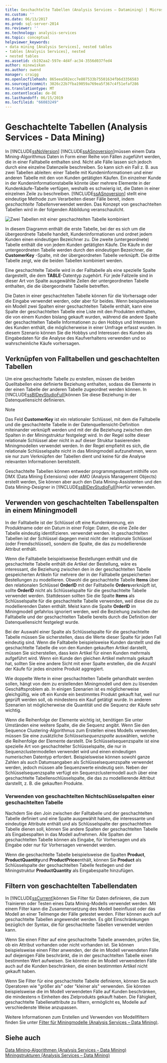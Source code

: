```yaml
---
title: Geschachtelte Tabellen (Analysis Services – Datamining) | Microsoft-Dokumentation
ms.custom: ''
ms.date: 06/13/2017
ms.prod: sql-server-2014
ms.reviewer: ''
ms.technology: analysis-services
ms.topic: conceptual
helpviewer_keywords:
- data mining [Analysis Services], nested tables
- tables [Analysis Services], nested
- nested tables
ms.assetid: cb192aa2-597e-4d4f-ac34-3556d037fed4
author: minewiskan
ms.author: owend
manager: craigg
ms.openlocfilehash: 865eea502ecc7e807533b75501634fb6d3356583
ms.sourcegitcommit: 3026c22b7fba19059a769ea5f367c4f51efaf286
ms.translationtype: MT
ms.contentlocale: de-DE
ms.lasthandoff: 06/15/2019
ms.locfileid: "66083249"
---
```

# <a name="nested-tables-analysis-services---data-mining"></a>Geschachtelte Tabellen (Analysis Services - Data Mining)
  In [!INCLUDE[ssNoVersion](../../includes/ssnoversion-md.md)] [!INCLUDE[ssASnoversion](../../includes/ssasnoversion-md.md)]müssen einem Data Mining-Algorithmus Daten in Form einer Reihe von Fällen zugeführt werden, die in einer Falltabelle enthalten sind. Nicht alle Fälle lassen sich jedoch durch eine einzelne Datenzeile beschreiben. So kann sich ein Fall z.&nbsp;B. aus zwei Tabellen ableiten: einer Tabelle mit Kundeninformationen und einer anderen Tabelle mit den von Kunden getätigten Käufen. Ein einzelner Kunde in der Kundeninformationstabelle könnte über mehrere Elemente in der Kundenkäufe-Tabelle verfügen, weshalb es schwierig ist, die Daten in einer einzelnen Zeile zu beschreiben. [!INCLUDE[ssASnoversion](../../includes/ssasnoversion-md.md)] stellt eine eindeutige Methode zum Verarbeiten dieser Fälle bereit, indem *geschachtelte Tabellen*verwendet werden. Das Konzept von geschachtelten Tabellen wird in der folgenden Abbildung veranschaulicht.  
  
 ![Zwei Tabellen mit einer geschachtelten Tabelle kombiniert](../media/nested-tables.gif "zwei Tabellen mit einer geschachtelten Tabelle kombinieren")  
  
 In diesem Diagramm enthält die erste Tabelle, bei der es sich um die übergeordnete Tabelle handelt, Kundeninformationen und ordnet jedem Kunden einen eindeutigen Bezeichner zu. Die zweite (untergeordnete) Tabelle enthält die von jedem Kunden getätigten Käufe. Die Käufe in der untergeordneten Tabelle werden durch den eindeutigen Bezeichner, die **CustomerKey** -Spalte, mit der übergeordneten Tabelle verknüpft. Die dritte Tabelle zeigt, wie die beiden Tabellen kombiniert werden.  
  
 Eine geschachtelte Tabelle wird in der Falltabelle als eine spezielle Spalte dargestellt, die dem **TABLE**-Datentyp zugehört. Für jede Fallzeile sind in dieser Art von Spalte ausgewählte Zeilen der untergeordneten Tabelle enthalten, die die übergeordnete Tabelle betreffen.  
  
 Die Daten in einer geschachtelten Tabelle können für die Vorhersage oder die Eingabe verwendet werden, oder aber für beides. Wenn beispielsweise ein Modell zwei Spalten einer geschachtelten Tabelle enthält, kann eine Spalte der geschachtelten Tabelle eine Liste mit den Produkten enthalten, die von einem Kunden bislang gekauft wurden, während die andere Spalte der geschachtelten Tabelle Informationen zu den Hobbys und Interessen des Kunden enthält, die möglicherweise in einer Umfrage erfasst wurden. In diesem Szenario können Sie die Hobbys und Interessen des Kunden als Eingabedaten für die Analyse des Kaufverhaltens verwenden und so wahrscheinliche Käufe vorhersagen.  
  
## <a name="joining-case-tables-and-nested-tables"></a>Verknüpfen von Falltabellen und geschachtelten Tabellen  
 Um eine geschachtelte Tabelle zu erstellen, müssen die beiden Quelltabellen eine definierte Beziehung enthalten, sodass die Elemente in der einen Tabelle der anderen Tabelle zugeordnet werden können. In [!INCLUDE[ssBIDevStudioFull](../../includes/ssbidevstudiofull-md.md)]können Sie diese Beziehung in der Datenquellensicht definieren.  
  
> [!NOTE]  
>  Das Feld **CustomerKey** ist ein relationaler Schlüssel, mit dem die Falltabelle und die geschachtelte Tabelle in der Datenquellensicht-Definition miteinander verknüpft werden und mit der die Beziehung zwischen den Spalten in der Miningstruktur festgelegt wird. In der Regel sollte dieser relationale Schlüssel aber nicht in auf dieser Struktur basierenden Miningmodellen verwendet werden. In der Regel empfiehlt es sich, die relationale Schlüsselspalte nicht in das Miningmodell aufzunehmen, wenn sie nur zum Verknüpfen der Tabellen dient und keine für die Analyse relevanten Informationen bereitstellt.  
  
 Geschachtelte Tabellen können entweder programmgesteuert mithilfe von DMX (Data Mining Extensions) oder AMO (Analysis Management Objects) erstellt werden, Sie können aber auch den Data Mining-Assistenten und den Data Mining-Designer in [!INCLUDE[ssBIDevStudioFull](../../includes/ssbidevstudiofull-md.md)]hierfür verwenden.  
  
## <a name="using-nested-table-columns-in-a-mining-model"></a>Verwenden von geschachtelten Tabellenspalten in einem Miningmodell  
 In der Falltabelle ist der Schlüssel oft eine Kundenkennung, ein Produktname oder ein Datum in einer Folge: Daten, die eine Zeile der Tabelle eindeutig identifizieren. verwendet werden. In geschachtelten Tabellen ist der Schlüssel dagegen meist nicht der relationale Schlüssel (oder Fremdschlüssel), sondern die Spalte, die das zu modellierende Attribut enthält.  
  
 Wenn die Falltabelle beispielsweise Bestellungen enthält und die geschachtelte Tabelle enthält die Artikel der Bestellung, wäre es interessant, die Beziehung zwischen den in der geschachtelten Tabelle gespeicherten Artikeln für mehrere der in der Falltabelle gespeicherten Bestellungen zu modellieren. Obwohl die geschachtelte Tabelle **Items** über den relationalen Schlüssel **OrderID** mit der Falltabelle **Orders**verknüpft ist, sollte **OrderID** nicht als Schlüsselspalte für die geschachtelte Tabelle verwendet werden. Stattdessen sollten Sie die Spalte **Items** als Schlüsselspalte für die geschachtelte Tabelle verwenden, weil diese die zu modellierenden Daten enthält. Meist kann die Spalte **OrderID** im Miningmodell gefahrlos ignoriert werden, weil die Beziehung zwischen der Falltabelle und der geschachtelten Tabelle bereits durch die Definition der Datenquellensicht festgelegt wurde.  
  
 Bei der Auswahl einer Spalte als Schlüsselspalte für die geschachtelte Tabelle müssen Sie sicherstellen, dass die Werte dieser Spalte für jeden Fall eindeutig sind. Wenn die Falltabelle beispielsweise Kunden darstellt und die geschachtelte Tabelle die von den Kunden gekauften Artikel darstellt, müssen Sie sicherstellen, dass kein Artikel für einen Kunden mehrmals aufgeführt wird. Wenn ein Kunde den gleichen Artikel mehrmals gekauft hat, sollten Sie eine andere Sicht mit einer Spalte erstellen, die die Anzahl der Käufe für jedes einzelne Produkt aggregiert.  
  
 Wie doppelte Werte in einer geschachtelten Tabelle gehandhabt werden sollen, hängt von dem zu erstellenden Miningmodell und dem zu lösenden Geschäftsproblem ab. In einigen Szenarien ist es möglicherweise gleichgültig, wie oft ein Kunde ein bestimmtes Produkt gekauft hat, weil nur geprüft werden soll, ob mindestens ein Kauf getätigt wurde. In anderen Szenarien ist möglicherweise die Quantität und die Sequenz der Käufe sehr wichtig.  
  
 Wenn die Reihenfolge der Elemente wichtig ist, benötigen Sie unter Umständen eine weitere Spalte, die die Sequenz angibt. Wenn Sie den Sequence Clustering-Algorithmus zum Erstellen eines Modells verwenden, müssen Sie eine zusätzliche *Schlüsselsequenzspalte* auswählen, welche die Reihenfolge der Elemente darstellt. Die Schlüsselsequenzspalte ist eine spezielle Art von geschachtelter Schlüsselspalte, die nur in Sequenzclustermodellen verwendet wird und einen eindeutigen numerischen Datentyp erfordert. Beispielsweise können sowohl ganze Zahlen als auch Datumsangaben als Schlüsselsequenzspalte verwendet werden, jedoch müssen alle Sequenzwerte eindeutig sein. Neben der Schlüsselsequenzspalte verfügt ein Sequenzclustermodell auch über eine geschachtelte Tabellenschlüsselspalte, die das zu modellierende Attribut darstellt, z.&nbsp;B. die gekauften Produkte.  
  
### <a name="using-non-key-nested-columns-from-a-nested-table"></a>Verwenden von geschachtelten Nichtschlüsselspalten einer geschachtelten Tabelle  
 Nachdem Sie den Join zwischen der Falltabelle und der geschachtelten Tabelle definiert und eine Spalte ausgewählt haben, die interessante und eindeutige Attribute enthält und als Schlüsselspalte der geschachtelten Tabelle dienen soll, können Sie andere Spalten der geschachtelten Tabelle als Eingabespalten in das Modell aufnehmen. Alle Spalten der geschachtelten Tabelle können als Eingabe, für Vorhersagen und als Eingabe oder nur für Vorhersagen verwendet werden.  
  
 Wenn die geschachtelte Tabelle beispielsweise die Spalten **Product**, **ProductQuantity**und **ProductPrice**enthält, können Sie **Product** als Schlüsselspalte der geschachtelten Tabelle festlegen und der Miningstruktur **ProductQuantity** als Eingabespalte hinzufügen.  
  
## <a name="filtering-nested-table-data"></a>Filtern von geschachtelten Tabellendaten  
 In [!INCLUDE[ssCurrent](../../includes/sscurrent-md.md)]können Sie Filter für Daten definieren, die zum Trainieren oder Testen eines Data Mining-Modells verwendet werden. Mit einem Filter kann die Zusammensetzung des Modell beeinflusst oder das Modell an einer Teilmenge der Fälle getestet werden. Filter können auch auf geschachtelte Tabellen angewendet werden. Es gibt Einschränkungen bezüglich der Syntax, die für geschachtelte Tabellen verwendet werden kann.  
  
 Wenn Sie einen Filter auf eine geschachtelte Tabelle anwenden, prüfen Sie, ob ein Attribut vorhanden oder nicht vorhanden ist. Sie können beispielsweise einen Filter anwenden, der die im Modell verwendeten Fälle auf diejenigen Fälle beschränkt, die in der geschachtelten Tabelle einen bestimmten Wert aufweisen. Sie könnten die im Modell verwendeten Fälle auch auf die Kunden beschränken, die einen bestimmten Artikel nicht gekauft haben.  
  
 Wenn Sie Filter für eine geschachtelte Tabelle definieren, können Sie auch Operatoren wie "größer als" oder "kleiner als" verwenden. Sie könnten beispielsweise die im Modell verwendeten Fälle auf Kunden beschränken, die mindestens n Einheiten des Zielprodukts gekauft haben. Die Fähigkeit, geschachtelte Tabellenattribute zu filtern, ermöglicht es, Modelle auf verschiedenste Weise anzupassen.  
  
 Weitere Informationen zum Erstellen und Verwenden von Modellfiltern finden Sie unter [Filter für Miningmodelle &#40;Analysis Services – Data Mining&#41;](mining-models-analysis-services-data-mining.md).  
  
## <a name="see-also"></a>Siehe auch  
 [Data Mining-Algorithmen &#40;Analysis Services – Data Mining&#41;](data-mining-algorithms-analysis-services-data-mining.md)   
 [Miningstrukturen &#40;Analysis Services – Data Mining&#41;](mining-structures-analysis-services-data-mining.md)  
  
  
